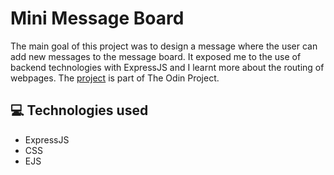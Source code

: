 # Mini Message Board

The main goal of this project was to design a message where the user can add new messages to the message board. It exposed me to the use of backend technologies with ExpressJS and I learnt more about the routing of webpages. The <a href="https://www.theodinproject.com/lessons/node-path-nodejs-mini-message-board">project</a> is part of The Odin Project.

## 💻 Technologies used

<ul>
  <li>ExpressJS</li>
  <li>CSS</li>
  <li>EJS</li>
</ul>
